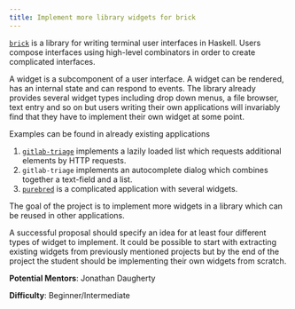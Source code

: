 ```yaml
---
title: Implement more library widgets for brick
---
```

[`brick`](https://hackage.haskell.org/package/brick) is a library for writing
terminal user interfaces in Haskell. Users compose interfaces using high-level
combinators in order to create complicated interfaces.

A widget is a subcomponent of a user interface. A widget can be rendered, has
an internal state and can respond to events. The library already provides several
widget types including drop down menus, a file browser, text entry and so on but
users writing their own applications will invariably find that they have to
implement their own widget at some point.

Examples can be found in already existing applications

1. [`gitlab-triage`](https://github.com/mpickering/gitlab-triage)
implements a lazily loaded list which requests additional elements by HTTP requests.
2. `gitlab-triage` implements an autocomplete dialog which combines together a text-field and a list.
3. [`purebred`](https://github.com/purebred-mua/purebred) is a complicated application with several widgets.

The goal of the project is to implement more widgets in a library which can
be reused in other applications.

A successful proposal should specify an idea for at least four different types
of widget to implement. It could be possible to start with extracting existing widgets
from previously mentioned projects but by the end of the project the student should
be implementing their own widgets from scratch.


**Potential Mentors**: Jonathan Daugherty

**Difficulty**: Beginner/Intermediate
